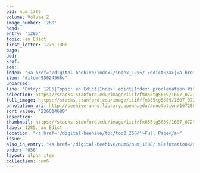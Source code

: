 ```yaml
---
pid: num_1789
volume: Volume 2
image_number: '260'
head:
entry: '1285'
topic: an Edict
first_letter: 1276-1300
page:
add:
xref:
see:
index: "<a href='/digital-beehive/index2/index_1206/'>edict</a>|<a href='/digital-beehive/index4/index_3173/'>proclamation</a>"
item: "#item-95024568c"
unparsed:
line: 'Entry: 1285|Topic: an Edict|Index: edict|Index: proclamation|#item-95024568c'
selection: https://stacks.stanford.edu/image/iiif/fm855tg5659/1607_0727/790,4680,1523,145/full/0/default.jpg
full_image: https://stacks.stanford.edu/image/iiif/fm855tg5659/1607_0727/full/full/0/default.jpg
annotation_uri: http://beehive-anno.library.upenn.edu/annotation/1672865163141
sort_value: '226014680'
insertion:
thumbnail: https://stacks.stanford.edu/image/iiif/fm855tg5659/1607_0727/790,4680,600,180/250,/0/default.jpg
label: 1285. an Edict
location: "<a href='/digital-beehive/toc/toc2_250/'>Full Page</a>"
issue:
also_in_entry: "<a href='/digital-beehive/num6/num_1788/'>Refutation</a>"
order: '056'
layout: alpha_item
collection: num6
---
```


